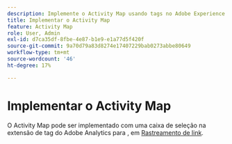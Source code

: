 ```yaml
---
description: Implemente o Activity Map usando tags no Adobe Experience Platform.
title: Implementar o Activity Map
feature: Activity Map
role: User, Admin
exl-id: d7ca35df-8fbe-4e87-b1e9-e1a77d5f420f
source-git-commit: 9a70d79a83d8274e17407229bab0273abbe80649
workflow-type: tm+mt
source-wordcount: '46'
ht-degree: 17%

---
```


# Implementar o Activity Map

O Activity Map pode ser implementado com uma caixa de seleção na extensão de tag do Adobe Analytics para , em [Rastreamento de link](https://experienceleague.adobe.com/docs/experience-platform/tags/extensions/adobe/analytics/overview.html?lang=en).
